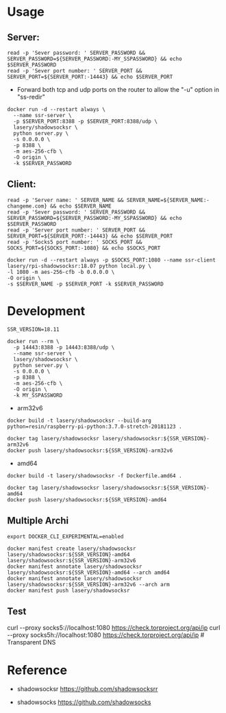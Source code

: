 # Usage

## Server:
```
read -p 'Sever password: ' SERVER_PASSWORD && SERVER_PASSWORD=${SERVER_PASSWORD:-MY_SSPASSWORD} && echo $SERVER_PASSWORD
read -p 'Sever port number: ' SERVER_PORT && SERVER_PORT=${SERVER_PORT:-14443} && echo $SERVER_PORT
```

* Forward both tcp and udp ports on the router to allow the "-u" option in "ss-redir"
```
docker run -d --restart always \
  --name ssr-server \
  -p $SERVER_PORT:8388 -p $SERVER_PORT:8388/udp \
  lasery/shadowsocksr \
  python server.py \
  -s 0.0.0.0 \
  -p 8388 \
  -m aes-256-cfb \
  -O origin \
  -k $SERVER_PASSWORD
```

## Client:
```
read -p 'Server name: ' SERVER_NAME && SERVER_NAME=${SERVER_NAME:-changeme.com} && echo $SERVER_NAME
read -p 'Sever password: ' SERVER_PASSWORD && SERVER_PASSWORD=${SERVER_PASSWORD:-MY_SSPASSWORD} && echo $SERVER_PASSWORD
read -p 'Server port number: ' SERVER_PORT && SERVER_PORT=${SERVER_PORT:-14443} && echo $SERVER_PORT
read -p 'Socks5 port number: ' SOCKS_PORT && SOCKS_PORT=${SOCKS_PORT:-1080} && echo $SOCKS_PORT

docker run -d --restart always -p $SOCKS_PORT:1080 --name ssr-client lasery/rpi-shadowsocksr:18.07 python local.py \
-l 1080 -m aes-256-cfb -b 0.0.0.0 \
-O origin \
-s $SERVER_NAME -p $SERVER_PORT -k $SERVER_PASSWORD
```

# Development
```
SSR_VERSION=18.11

docker run --rm \
  -p 14443:8388 -p 14443:8388/udp \
  --name ssr-server \
  lasery/shadowsocksr \
  python server.py \
  -s 0.0.0.0 \
  -p 8388 \
  -m aes-256-cfb \
  -O origin \
  -k MY_SSPASSWORD
```

- arm32v6
```
docker build -t lasery/shadowsocksr --build-arg python=resin/raspberry-pi-python:3.7.0-stretch-20181123 .

docker tag lasery/shadowsocksr lasery/shadowsocksr:${SSR_VERSION}-arm32v6
docker push lasery/shadowsocksr:${SSR_VERSION}-arm32v6
```

- amd64
```
docker build -t lasery/shadowsocksr -f Dockerfile.amd64 .

docker tag lasery/shadowsocksr lasery/shadowsocksr:${SSR_VERSION}-amd64
docker push lasery/shadowsocksr:${SSR_VERSION}-amd64
```

## Multiple Archi
```
export DOCKER_CLI_EXPERIMENTAL=enabled

docker manifest create lasery/shadowsocksr lasery/shadowsocksr:${SSR_VERSION}-amd64 lasery/shadowsocksr:${SSR_VERSION}-arm32v6
docker manifest annotate lasery/shadowsocksr lasery/shadowsocksr:${SSR_VERSION}-amd64 --arch amd64
docker manifest annotate lasery/shadowsocksr lasery/shadowsocksr:${SSR_VERSION}-arm32v6 --arch arm
docker manifest push lasery/shadowsocksr
```

## Test
curl --proxy socks5://localhost:1080 https://check.torproject.org/api/ip
curl --proxy socks5h://localhost:1080 https://check.torproject.org/api/ip # Transparent DNS

# Reference
- shadowsocksr
https://github.com/shadowsocksrr

- shadowsocks
https://github.com/shadowsocks
